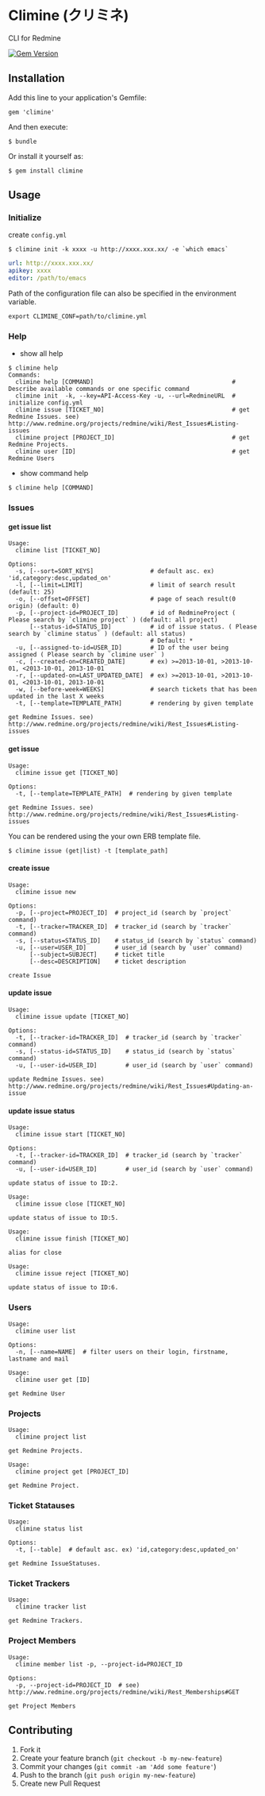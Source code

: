 # Climine (クリミネ)

CLI for Redmine

[![Gem Version](https://badge.fury.io/rb/climine.png)](http://badge.fury.io/rb/climine)

## Installation

Add this line to your application's Gemfile:

    gem 'climine'

And then execute:

    $ bundle

Or install it yourself as:

    $ gem install climine

## Usage

### Initialize

create `config.yml`

```
$ climine init -k xxxx -u http://xxxx.xxx.xx/ -e `which emacs`
```

```climine.yml
url: http://xxxx.xxx.xx/
apikey: xxxx
editor: /path/to/emacs
```

Path of the configuration file can also be specified in the environment variable.

```
export CLIMINE_CONF=path/to/climine.yml
```

### Help

- show all help

```
$ climine help
Commands:
  climine help [COMMAND]                                       # Describe available commands or one specific command
  climine init  -k, --key=API-Access-Key -u, --url=RedmineURL  # initialize config.yml
  climine issue [TICKET_NO]                                    # get Redmine Issues. see) http://www.redmine.org/projects/redmine/wiki/Rest_Issues#Listing-issues
  climine project [PROJECT_ID]                                 # get Redmine Projects.
  climine user [ID]                                            # get Redmine Users
```

- show command help

```
$ climine help [COMMAND]
```

### Issues

#### get issue list

```
Usage:
  climine list [TICKET_NO]

Options:
  -s, [--sort=SORT_KEYS]                # default asc. ex) 'id,category:desc,updated_on'
  -l, [--limit=LIMIT]                   # limit of search result (default: 25)
  -o, [--offset=OFFSET]                 # page of seach result(0 origin) (default: 0)
  -p, [--project-id=PROJECT_ID]         # id of RedmineProject ( Please search by `climine project` ) (default: all project)
      [--status-id=STATUS_ID]           # id of issue status. ( Please search by `climine status` ) (default: all status)
                                        # Default: *
  -u, [--assigned-to-id=USER_ID]        # ID of the user being assigned ( Please search by `climine user` )
  -c, [--created-on=CREATED_DATE]       # ex) >=2013-10-01, >2013-10-01, <2013-10-01, 2013-10-01
  -r, [--updated-on=LAST_UPDATED_DATE]  # ex) >=2013-10-01, >2013-10-01, <2013-10-01, 2013-10-01
  -w, [--before-week=WEEKS]             # search tickets that has been updated in the last X weeks
  -t, [--template=TEMPLATE_PATH]        # rendering by given template

get Redmine Issues. see) http://www.redmine.org/projects/redmine/wiki/Rest_Issues#Listing-issues
```

#### get issue

```
Usage:
  climine issue get [TICKET_NO]

Options:
  -t, [--template=TEMPLATE_PATH]  # rendering by given template

get Redmine Issues. see) http://www.redmine.org/projects/redmine/wiki/Rest_Issues#Listing-issues
```

You can be rendered using the your own ERB template file.

```
$ climine issue (get|list) -t [template_path]
```

#### create issue

```
Usage:
  climine issue new

Options:
  -p, [--project=PROJECT_ID]  # project_id (search by `project` command)
  -t, [--tracker=TRACKER_ID]  # tracker_id (search by `tracker` command)
  -s, [--status=STATUS_ID]    # status_id (search by `status` command)
  -u, [--user=USER_ID]        # user_id (search by `user` command)
      [--subject=SUBJECT]     # ticket title
      [--desc=DESCRIPTION]    # ticket description

create Issue
```

#### update issue

```
Usage:
  climine issue update [TICKET_NO]

Options:
  -t, [--tracker-id=TRACKER_ID]  # tracker_id (search by `tracker` command)
  -s, [--status-id=STATUS_ID]    # status_id (search by `status` command)
  -u, [--user-id=USER_ID]        # user_id (search by `user` command)

update Redmine Issues. see) http://www.redmine.org/projects/redmine/wiki/Rest_Issues#Updating-an-issue
```

#### update issue status


```
Usage:
  climine issue start [TICKET_NO]

Options:
  -t, [--tracker-id=TRACKER_ID]  # tracker_id (search by `tracker` command)
  -u, [--user-id=USER_ID]        # user_id (search by `user` command)

update status of issue to ID:2.
```

```
Usage:
  climine issue close [TICKET_NO]

update status of issue to ID:5.
```

```
Usage:
  climine issue finish [TICKET_NO]

alias for close
```

```
Usage:
  climine issue reject [TICKET_NO]

update status of issue to ID:6.
```

### Users

```
Usage:
  climine user list

Options:
  -n, [--name=NAME]  # filter users on their login, firstname, lastname and mail
```

```
Usage:
  climine user get [ID]

get Redmine User
```

### Projects

```
Usage:
  climine project list

get Redmine Projects.
```

```
Usage:
  climine project get [PROJECT_ID]

get Redmine Project.
```

### Ticket Statauses

```
Usage:
  climine status list

Options:
  -t, [--table]  # default asc. ex) 'id,category:desc,updated_on'

get Redmine IssueStatuses.
```

### Ticket Trackers

```
Usage:
  climine tracker list

get Redmine Trackers.
```

### Project Members

```
Usage:
  climine member list -p, --project-id=PROJECT_ID

Options:
  -p, --project-id=PROJECT_ID  # see) http://www.redmine.org/projects/redmine/wiki/Rest_Memberships#GET

get Project Members
```

## Contributing

1. Fork it
2. Create your feature branch (`git checkout -b my-new-feature`)
3. Commit your changes (`git commit -am 'Add some feature'`)
4. Push to the branch (`git push origin my-new-feature`)
5. Create new Pull Request
